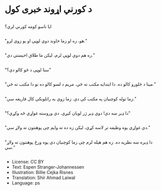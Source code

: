 # د کورني اړوند خبری کول

##
ایا تاسو کومه کورني لري؟

##
"هو، زه او زما خاوند دوي لوڼي او یو زوي لرو."

##
"زه هم دوي لوڼي لرم، لیکن ما طلاق اخیستي دي."

##
"ستا لوڼی د څو کالو دي؟"

##
"مینا د څلورو کالو ده. دا ابتدایه مکتب ته ځي. مریم د لسو کالو ده نو دا مکتب ته ځي."

##
"زما توله کوچنیان په مکتب کي دي. زما زوي به راتلونکي کال فاریغه سي."

##
"دا ډیر ښه دي! دوي ډیر ژر لویان کیږي. دي وروسته غواړي څه وکړي؟"

##
"دي غواړي یوه وظیفه تر لاسه کړي، لیکن زه ده ته وایم چی پوهنتون ته ولاړ سي."

##
"دا ډیره ښه نظریه ده. زه هم هیله لرم چی زما کوچنیان دي یوه ورځ پوهنتون ته ولاړ سي."

##
* License: CC BY
* Text: Espen Stranger-Johannessen
* Illustration: Billie Cejka Risnes
* Translation: Shir Ahmad Laiwal
* Language: ps
